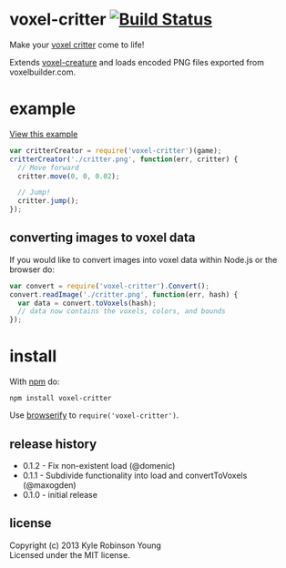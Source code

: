 # voxel-critter [![Build Status](http://img.shields.io/travis/shama/voxel-critter.svg)](https://travis-ci.org/shama/voxel-critter)

Make your [voxel critter](http://voxelbuilder.com) come to life!

Extends [voxel-creature](https://github.com/substack/voxel-creature)
and loads encoded PNG files exported from voxelbuilder.com.

# example

[View this example](http://shama.github.io/voxel-critter)

```js
var critterCreator = require('voxel-critter')(game);
critterCreator('./critter.png', function(err, critter) {
  // Move forward
  critter.move(0, 0, 0.02);

  // Jump!
  critter.jump();
});
```

## converting images to voxel data

If you would like to convert images into voxel data within Node.js or the browser do:

```js
var convert = require('voxel-critter').Convert();
convert.readImage('./critter.png', function(err, hash) {
  var data = convert.toVoxels(hash);
  // data now contains the voxels, colors, and bounds
});
```

# install

With [npm](https://npmjs.org) do:

```
npm install voxel-critter
```

Use [browserify](http://browserify.org) to `require('voxel-critter')`.

## release history
* 0.1.2 - Fix non-existent load (@domenic)
* 0.1.1 - Subdivide functionality into load and convertToVoxels (@maxogden)
* 0.1.0 - initial release

## license
Copyright (c) 2013 Kyle Robinson Young<br/>
Licensed under the MIT license.
